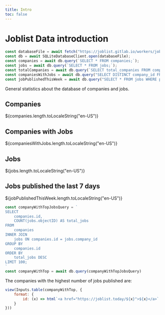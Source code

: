 ```yaml
---
title: Intro
toc: false
---
```


# Joblist Data introduction

```js
const databaseFile = await fetch("https://joblist.gitlab.io/workers/joblist.db");
const db = await SQLiteDatabaseClient.open(databaseFile);
const companies = await db.query(`SELECT * FROM companies;`);
const jobs = await db.query(`SELECT * FROM jobs;`);
const totalCompanies = await db.query(`SELECT total_companies FROM companies_analyze`);
const companiesWithJobs = await db.query("SELECT DISTINCT company_id FROM jobs;")
const jobPublishedThisWeek = await db.query("SELECT * FROM jobs WHERE published_date >= DATE('now', '-7 days');")
```

General statistics about the database of companies and jobs.

<div class="grid grid-cols-4">
  <div class="card">
    <h2>Companies</h2>
    <span class="big">${companies.length.toLocaleString("en-US")}</span>
  </div>
  <div class="card">
    <h2>Companies with Jobs</h2>
    <span class="big">${companiesWithJobs.length.toLocaleString("en-US")}</span>
  </div>
    <div class="card">
    <h2>Jobs</h2>
    <span class="big">${jobs.length.toLocaleString("en-US")}</span>
  </div>
  <div class="card">
    <h2>Jobs published the last 7 days</h2>
    <span class="big">${jobPublishedThisWeek.length.toLocaleString("en-US")}</span>
  </div>
</div>


```js
const companyWithTopJobsQuery = `
SELECT
    companies.id,
    COUNT(jobs.objectID) AS total_jobs
FROM
    companies
INNER JOIN
    jobs ON companies.id = jobs.company_id
GROUP BY
    companies.id
ORDER BY
    total_jobs DESC
LIMIT 100;
`
const companyWithTop = await db.query(companyWithTopJobsQuery)
```
The companies with the highest number of jobs published are:
```js
view(Inputs.table(companyWithTop, {
    format: {
        id: (x) => html`<a href="https://joblist.today/${x}">${x}</a>`
    }
}))
```
